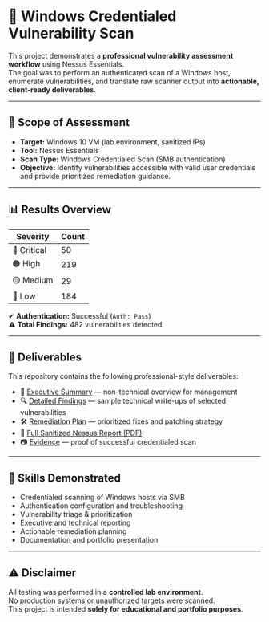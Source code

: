 # 🔐 Windows Credentialed Vulnerability Scan

This project demonstrates a **professional vulnerability assessment workflow** using Nessus Essentials.  
The goal was to perform an authenticated scan of a Windows host, enumerate vulnerabilities, and translate raw scanner output into **actionable, client-ready deliverables**.

---

## 📌 Scope of Assessment
- **Target:** Windows 10 VM (lab environment, sanitized IPs)
- **Tool:** Nessus Essentials
- **Scan Type:** Windows Credentialed Scan (SMB authentication)
- **Objective:** Identify vulnerabilities accessible with valid user credentials and provide prioritized remediation guidance.

---

## 📊 Results Overview
| Severity   | Count |
|------------|-------|
| 🔴 Critical | 50    |
| 🟠 High     | 219   |
| 🟡 Medium   | 29    |
| 🔵 Low      | 184   |

✔ **Authentication:** Successful (`Auth: Pass`)  
⚠ **Total Findings:** 482 vulnerabilities detected  

---

## 📝 Deliverables
This repository contains the following professional-style deliverables:

- 📄 [Executive Summary](executive_summary.md) — non-technical overview for management  
- 🔍 [Detailed Findings](detailed_findings.md) — sample technical write-ups of selected vulnerabilities  
- 🛠 [Remediation Plan](remediation_plan.md) — prioritized fixes and patching strategy  
- 📑 [Full Sanitized Nessus Report (PDF)](reports/Windows_Credential_Scan.pdf)  
- 📷 [Evidence](../../../assets/images/Vuln_Scan/windows_cre/) — proof of successful credentialed scan  

---

## 🎯 Skills Demonstrated
- Credentialed scanning of Windows hosts via SMB
- Authentication configuration and troubleshooting
- Vulnerability triage & prioritization
- Executive and technical reporting
- Actionable remediation planning
- Documentation and portfolio presentation

---

## ⚠ Disclaimer
All testing was performed in a **controlled lab environment**.  
No production systems or unauthorized targets were scanned.  
This project is intended **solely for educational and portfolio purposes**.

